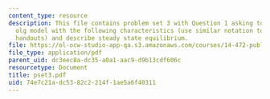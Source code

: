 ```yaml
---
content_type: resource
description: This file contains problem set 3 with Question 1 asking to set up an
  olg model with the following characteristics (use similar notation to that in the
  handouts) and describe steady state equilibrium.
file: https://ol-ocw-studio-app-qa.s3.amazonaws.com/courses/14-472-public-economics-ii-spring-2004/74e7c21adc5382c2214f1ae5a6f40311_pset3.pdf
file_type: application/pdf
parent_uid: dc3eec8a-dc35-a0a1-aac9-d9b13cdf606c
resourcetype: Document
title: pset3.pdf
uid: 74e7c21a-dc53-82c2-214f-1ae5a6f40311
---
```

